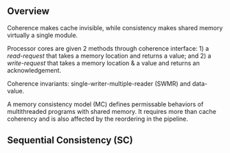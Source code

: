 ## Overview

Coherence makes cache invisible, while consistency makes shared memory virtually a
single module.

Processor cores are given 2 methods through coherence interface: 1) a *read-request* that
takes a memory location and returns a value; and 2) a *write-request* that takes a memory
location & a value and returns an acknowledgement.

Coherence invariants: single-writer-multiple-reader (SWMR) and data-value.

A memory consistency model (MC) defines permissable behaviors of multithreaded programs
with shared memory. It requires more than cache coherency and is also affected by the
reordering in the pipeline.

## Sequential Consistency (SC)


